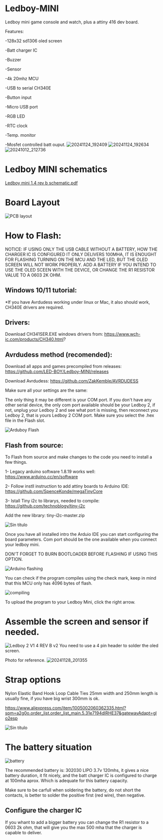 # Ledboy-MINI
Ledboy  mini game console and watch, plus a attiny 416 dev board.

Features: 

-128x32 sd1306 oled screen

-Batt charger IC

-Buzzer

-Sensor

-4k 20mhz MCU

-USB to serial CH340E

-Button input

-Micro USB port

-RGB LED

-RTC clock

-Temp. monitor

-Mosfet controlled batt ouput.
![20241124_192409](https://github.com/user-attachments/assets/6db445f6-dd00-4e11-9ec9-f807e5c56194)
![20241124_192634](https://github.com/user-attachments/assets/98457841-556e-4789-9c1f-1a8ea2f5075d)
![20241012_212736](https://github.com/user-attachments/assets/9099f9ec-bdde-4ca3-9121-9837cd252f21)

# Ledboy MINI schematics 

[Ledboy mini 1.4 rev b schematic.pdf](https://github.com/user-attachments/files/17895039/Ledboy.mini.1.4.rev.b.schematic.pdf)

# Board Layout

![PCB layout](https://github.com/user-attachments/assets/4d0872dd-545f-4ed2-84ed-03da116033b0)

# How to Flash:

NOTICE:
IF USING ONLY THE USB CABLE WITHOUT A BATTERY, HOW THE CHARGER IC IS CONFIGURED IT ONLY DELIVERS  100MHA, IT IS ENOUGHT FOR FLASHING TURNING ON THE MCU AND THE LED, BUT THE OLED SCREEN WILL NOT WORK PROPERLY.
ADD A BATTERY IF YOU INTEND TO USE THE OLED SCEEN WITH THE DEVICE, OR CHANGE THE R1 RESISTOR VALUE TO A 0603 2K OHM.

## Windows 10/11 tutorial:

*If you have Avrdudess working under linux or Mac, it also should work, CH340E drivers are required.

## Drivers:
Download CH341SER.EXE windows drivers from: https://www.wch-ic.com/products/CH340.html?

## Avrdudess method (recomended):

Download all apps and games precompiled from releases: https://github.com/LED-BOY/Ledboy-MINI/releases

Download Avrdudess: https://github.com/ZakKemble/AVRDUDESS

Make sure all your settings are the same:

The only thing it may be different is your COM port.
If you don't have any other serial device, the only com port available should be your Ledboy 2,
if not, unplug your Ledboy 2 and see what port is missing, then reconnect you Ledboy 2, that is yours Ledboy 2 COM port.
Make sure you select the .hex file in the Flash slot.

![Arduboy Flash](https://github.com/user-attachments/assets/a127568a-98b8-4a76-89c8-585375451b3f)

## Flash from source:
To Flash from source and make changes to the code you need to install a few things.

1- Legacy arduino software 1.8.19 works well: https://www.arduino.cc/en/software

2- Follow instll instruction to add attiny boards to Arduino IDE: https://github.com/SpenceKonde/megaTinyCore

3- Istall Tiny i2c to librarys, needed to compile: https://github.com/technoblogy/tiny-i2c

Add the new library: tiny-i2c-master.zip

![Sin título](https://github.com/user-attachments/assets/854a74bd-942c-4249-bd1e-0438a1baa2de)


Once you have all installed intro the Arduio IDE you can start configuring the board parameters.
Com port should be the one available when you connect your ledboy mini.

DON'T FORGET TO BURN BOOTLOADER BEFORE FLASHING IF USING THIS OPTION.

![Arduino flashing](https://github.com/user-attachments/assets/aaa7249f-504b-4a52-8b88-f2495a363767)

You can check if the program compiles using the check mark, keep in mind that this MCU only has 4096 bytes of flash.

![compiling](https://github.com/user-attachments/assets/430df620-a212-444f-8175-08b5f0bdbdc2)

To upload the program to your Ledboy Mini, click the right arrow.

# Assemble the screen and sensor if needed.

![Ledboy 2 V1 4 REV B v2](https://github.com/user-attachments/assets/519a719d-0682-4ba5-9a2b-10de1a844c91)
You need to use a 4 pin header to solder the oled screen.

Photo for reference.
![20241128_201355](https://github.com/user-attachments/assets/1415ffb6-ca2e-4dc7-bcc1-2d2d48654e48)

# Strap options

Nylon Elastic Band Hook Loop Cable Ties 25mm width and 250mm length is usually fine, if you have big wrist 300mm is ok.

https://www.aliexpress.com/item/1005002060362335.html?spm=a2g0o.order_list.order_list_main.5.31e7194dIRHE37&gatewayAdapt=glo2esp

![Sin título](https://github.com/user-attachments/assets/97b59b5e-02ab-4b92-87fd-6649b9700f15)

# The battery situation

![battery](https://github.com/user-attachments/assets/2af62154-1f2b-4bde-8878-27d9f8a527b7)

The recommended battery is: 302030 LIPO 3.7v 120mhs, it gives a nice battery duration, it fit nicely, and the batt charger IC is configured to charge at 100mha aprox.
Which is adequate for this battery capacity.

Make sure to be carfull when soldering the battery, do not short the contacts, is better to solder the positive first (red wire), then negative.

## Configure the charger IC

If you whant to add a bigger battery you can change the R1 resistor to a 0603 2k ohm, that will give you the max 500 mha that the charger is capable to deliver. 
